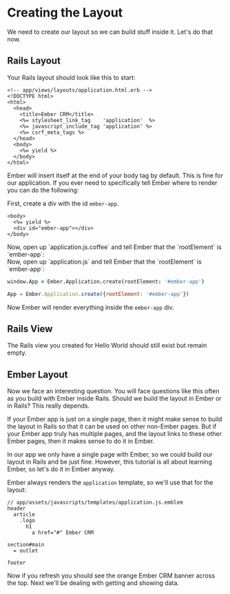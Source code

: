 # Creating the Layout

We need to create our layout so we can build stuff inside it. Let's do that now.

## Rails Layout

Your Rails layout should look like this to start:

```erb
<!-- app/views/layouts/application.html.erb -->
<!DOCTYPE html>
<html>
  <head>
    <title>Ember CRM</title>
    <%= stylesheet_link_tag    'application'  %>
    <%= javascript_include_tag 'application' %>
    <%= csrf_meta_tags %>
  </head>
  <body>
    <%= yield %>
  </body>
</html>
```

Ember will insert itself at the end of your body tag by default. This is fine for our application. If you ever need to specifically tell Ember where to render you can do the following:

First, create a div with the id `ember-app`.

```erb
<body>
  <%= yield %>
  <div id="ember-app"></div>
</body>
```

<div class="coffeescript">
Now, open up `application.js.coffee` and tell Ember that the `rootElement` is `ember-app`:
</div>

<div class="javascript">
Now, open up `application.js` and tell Ember that the `rootElement` is `ember-app`:
</div>

```coffee
window.App = Ember.Application.create(rootElement: '#ember-app')
```
```javascript
App = Ember.Application.create({rootElement: '#ember-app'})
```

Now Ember will render everything inside the `ember-app` div.

## Rails View

The Rails view you created for Hello World should still exist but remain empty.

## Ember Layout

Now we face an interesting question. You will face questions like this often as you build with Ember inside Rails. Should we build the layout in Ember or in Rails? This really depends.

If your Ember app is just on a single page, then it might make sense to build the layout in Rails so that it can be used on other non-Ember pages. But if your Ember app truly has multiple pages, and the layout links to these other Ember pages, then it makes sense to do it in Ember.

In our app we only have a single page with Ember, so we could build our layout in Rails and be just fine. However, this tutorial is all about learning Ember, so let's do it in Ember anyway.

Ember always renders the `application` template, so we'll use that for the layout:

```
// app/assets/javascripts/templates/application.js.emblem
header
  article
    .logo
      h1
        a href="#" Ember CRM

section#main
  = outlet

footer
```

Now if you refresh you should see the orange Ember CRM banner across the top. Next we'll be dealing with getting and showing data.
